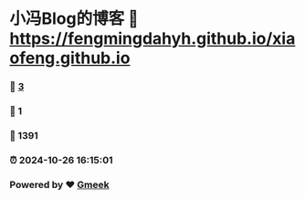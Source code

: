 # 小冯Blog的博客 :link: https://fengmingdahyh.github.io/xiaofeng.github.io 
### :page_facing_up: [3](https://fengmingdahyh.github.io/xiaofeng.github.io/tag.html) 
### :speech_balloon: 1 
### :hibiscus: 1391 
### :alarm_clock: 2024-10-26 16:15:01 
### Powered by :heart: [Gmeek](https://github.com/Meekdai/Gmeek)
